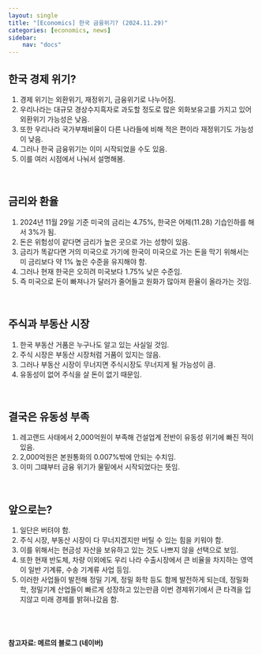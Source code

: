 ```yaml
---
layout: single
title: "[Economics] 한국 금융위기? (2024.11.29)"
categories: [economics, news]
sidebar:
    nav: "docs"
---
```


## 한국 경제 위기?
1. 경제 위기는 외환위기, 재정위기, 금융위기로 나누어짐.
1. 우리나라는 대규모 경상수지흑자로 과도할 정도로 많은 외화보유고를 가지고 있어 외환위기 가능성은 낮음.
1. 또한 우리나라 국가부채비율이 다른 나라들에 비해 적은 편이라 재정위기도 가능성이 낮음.
1. 그러나 한국 금융위기는 이미 시작되었을 수도 있음.
1. 이를 여러 시점에서 나눠서 설명해봄.

<br/>

## 금리와 환율
1. 2024년 11월 29일 기준 미국의 금리는 4.75%, 한국은 어제(11.28) 기습인하를 해서 3%가 됨.
1. 돈은 위험성이 같다면 금리가 높은 곳으로 가는 성향이 있음.
1. 금리가 똑같다면 거의 미국으로 가기에 한국이 미국으로 가는 돈을 막기 위해서는 미 금리보다 약 1% 높은 수준을 유지해야 함.
1. 그러나 현재 한국은 오히려 미국보다 1.75% 낮은 수준임.
1. 즉 미국으로 돈이 빠져나가 달러가 줄어들고 원화가 많아져 환율이 올라가는 것임.

<br/>

## 주식과 부동산 시장
1. 한국 부동산 거품은 누구나도 알고 있는 사실일 것임.
1. 주식 시장은 부동산 시장처럼 거품이 있지는 않음.
1. 그러나 부동산 시장이 무너지면 주식시장도 무너지게 될 가능성이 큼.
1. 유동성이 없어 주식을 살 돈이 없기 때문임.

<br/>

## 결국은 유동성 부족
1. 레고랜드 사태에서 2,000억원이 부족해 건설업계 전반이 유동성 위기에 빠진 적이 있음.
1. 2,000억원은 본원통화의 0.007%밖에 안되는 수치임.
1. 이미 그떄부터 금융 위기가 물밑에서 시작되었다는 뜻임.

<br/>

## 앞으로는?
1. 일단은 버텨야 함.
1. 주식 시장, 부동산 시장이 다 무너지겠지만 버틸 수 있는 힘을 키워야 함.
1. 이를 위해서는 현금성 자산을 보유하고 있는 것도 나쁘지 않을 선택으로 보임.
1. 또한 현재 반도체, 차량 이외에도 우리 나라 수출시장에서 큰 비율을 차지하는 영역이 일반 기계류, 수송 기계류 사업 등임.
1. 이러한 사업들이 발전해 정밀 기계, 정밀 화학 등도 함께 발전하게 되는데, 정밀화학, 정밀기계 산업들이 빠르게 성장하고 있는만큼 이번 경제위기에서 큰 타격을 입지않고 미래 경제를 밝혀나갔음 함.



<br/>
<br/>

#### 참고자료: 메르의 블로그 (네이버) 